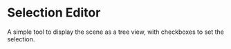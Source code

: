 # Selection Editor

A simple tool to display the scene as a tree view, with checkboxes to set the selection.